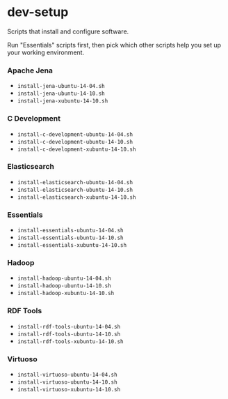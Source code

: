 dev-setup
=========

Scripts that install and configure software.

Run "Essentials" scripts first, then pick which other scripts help you set up your working environment.

### Apache Jena

*  `install-jena-ubuntu-14-04.sh`
*  `install-jena-ubuntu-14-10.sh`
*  `install-jena-xubuntu-14-10.sh`

### C Development

*  `install-c-development-ubuntu-14-04.sh`
*  `install-c-development-ubuntu-14-10.sh`
*  `install-c-development-xubuntu-14-10.sh`

### Elasticsearch

*  `install-elasticsearch-ubuntu-14-04.sh`
*  `install-elasticsearch-ubuntu-14-10.sh`
*  `install-elasticsearch-xubuntu-14-10.sh`

### Essentials

*  `install-essentials-ubuntu-14-04.sh`
*  `install-essentials-ubuntu-14-10.sh`
*  `install-essentials-xubuntu-14-10.sh`

### Hadoop

*  `install-hadoop-ubuntu-14-04.sh`
*  `install-hadoop-ubuntu-14-10.sh`
*  `install-hadoop-xubuntu-14-10.sh`

### RDF Tools

*  `install-rdf-tools-ubuntu-14-04.sh`
*  `install-rdf-tools-ubuntu-14-10.sh`
*  `install-rdf-tools-xubuntu-14-10.sh`

### Virtuoso

*  `install-virtuoso-ubuntu-14-04.sh`
*  `install-virtuoso-ubuntu-14-10.sh`
*  `install-virtuoso-xubuntu-14-10.sh`

